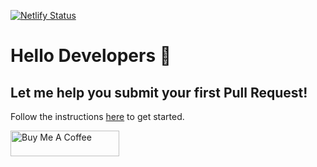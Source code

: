 [![Netlify Status](https://api.netlify.com/api/v1/badges/ef50f459-d503-45a1-b9dd-b87e81e30117/deploy-status)](https://app.netlify.com/sites/gitstart/deploys)

# Hello Developers :wave:
## Let me help you submit your first Pull Request!

Follow the instructions [here](https://gitstart.tech) to get started. 


<a href="https://www.buymeacoffee.com/rishabhbansal" target="_blank"><img src="https://cdn.buymeacoffee.com/buttons/default-orange.png" alt="Buy Me A Coffee" height="41" width="174"></a>
